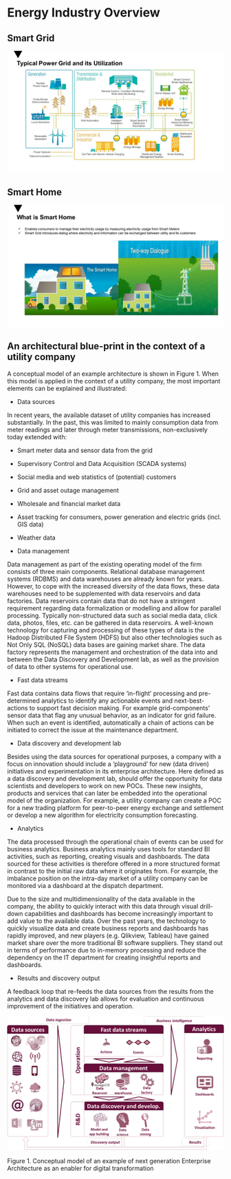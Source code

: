 # Energy Industry Overview
## Smart Grid
![Energy Types](/images/Slide5.JPG)
## Smart Home
![Smart Home](/images/Slide4.JPG)
## An architectural blue-print in the context of a utility company

A conceptual model of an example architecture is shown in Figure 1. When this model is applied in the context of a utility company, the most important elements can be explained and illustrated:

- Data sources

In recent years, the available dataset of utility companies has increased substantially. In the past, this was limited to mainly consumption data from meter readings and later through meter transmissions, non-exclusively today extended with:

- Smart meter data and sensor data from the grid
- Supervisory Control and Data Acquisition (SCADA systems)
- Social media and web statistics of (potential) customers
- Grid and asset outage management
- Wholesale and financial market data
- Asset tracking for consumers, power generation and electric grids (incl. GIS data)
- Weather data

 

- Data management

Data management as part of the existing operating model of the firm consists of three main components. Relational database management systems (RDBMS) and data warehouses are already known for years. However, to cope with the increased diversity of the data flows, these data warehouses need to be supplemented with data reservoirs and data factories. Data reservoirs contain data that do not have a stringent requirement regarding data formalization or modelling and allow for parallel processing. Typically non-structured data such as social media data, click data, photos, files, etc. can be gathered in data reservoirs. A well-known technology for capturing and processing of these types of data is the Hadoop Distributed File System (HDFS) but also other technologies such as Not Only SQL (NoSQL) data bases are gaining market share. The data factory represents the management and orchestration of the data into and between the Data Discovery and Development lab, as well as the provision of data to other systems for operational use.

 

- Fast data streams

Fast data contains data flows that require ‘in-flight’ processing and pre-determined analytics to identify any actionable events and next-best-actions to support fast decision making. For example grid-components’ sensor data that flag any unusual behavior, as an indicator for grid failure. When such an event is identified, automatically a chain of actions can be initiated to correct the issue at the maintenance department.  

 

- Data discovery and development lab

Besides using the data sources for operational purposes, a company with a focus on innovation should include a ‘playground’ for new (data driven) initiatives and experimentation in its enterprise architecture. Here defined as a data discovery and development lab, should offer the opportunity for data scientists and developers to work on new POCs. These new insights, products and services that can later be embedded into the operational model of the organization. For example, a utility company can create a POC for a new trading platform for peer-to-peer energy exchange and settlement or develop a new algorithm for electricity consumption forecasting.

 

- Analytics

The data processed through the operational chain of events can be used for business analytics. Business analytics mainly uses tools for standard BI activities, such as reporting, creating visuals and dashboards. The data sourced for these activities is therefore offered in a more structured format in contrast to the initial raw data where it originates from. For example, the imbalance position on the intra-day market of a utility company can be monitored via a dashboard at the dispatch department.

 

Due to the size and multidimensionality of the data available in the company, the ability to quickly interact with this data through visual drill-down capabilities and dashboards has become increasingly important to add value to the available data. Over the past years, the technology to quickly visualize data and create business reports and dashboards has rapidly improved, and new players (e.g. Qlikview, Tableau) have gained market share over the more traditional BI software suppliers. They stand out in terms of performance due to in-memory processing and reduce the dependency on the IT department for creating insightful reports and dashboards.

 

- Results and discovery output

A feedback loop that re-feeds the data sources from the results from the analytics and data discovery lab allows for evaluation and continuous improvement of the initiatives and operation.

 

![img](/images/Enterprise_Arch_Utilities.png)


Figure 1. Conceptual model of an example of next generation Enterprise Architecture as an enabler for digital transformation



